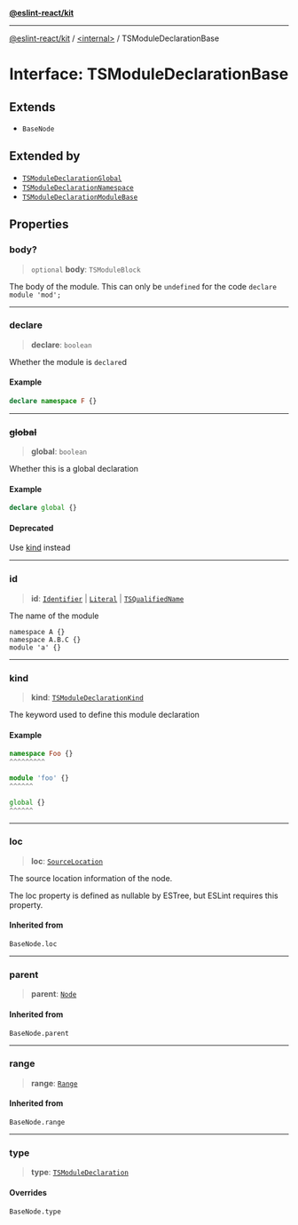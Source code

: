 [**@eslint-react/kit**](../../README.md)

***

[@eslint-react/kit](../../README.md) / [\<internal\>](../README.md) / TSModuleDeclarationBase

# Interface: TSModuleDeclarationBase

## Extends

- `BaseNode`

## Extended by

- [`TSModuleDeclarationGlobal`](TSModuleDeclarationGlobal.md)
- [`TSModuleDeclarationNamespace`](TSModuleDeclarationNamespace.md)
- [`TSModuleDeclarationModuleBase`](TSModuleDeclarationModuleBase.md)

## Properties

### body?

> `optional` **body**: `TSModuleBlock`

The body of the module.
This can only be `undefined` for the code `declare module 'mod';`

***

### declare

> **declare**: `boolean`

Whether the module is `declare`d

#### Example

```ts
declare namespace F {}
```

***

### ~~global~~

> **global**: `boolean`

Whether this is a global declaration

#### Example

```ts
declare global {}
```

#### Deprecated

Use [kind](#kind) instead

***

### id

> **id**: [`Identifier`](Identifier.md) \| [`Literal`](../type-aliases/Literal-1.md) \| [`TSQualifiedName`](TSQualifiedName.md)

The name of the module
```
namespace A {}
namespace A.B.C {}
module 'a' {}
```

***

### kind

> **kind**: [`TSModuleDeclarationKind`](../type-aliases/TSModuleDeclarationKind.md)

The keyword used to define this module declaration

#### Example

```ts
namespace Foo {}
^^^^^^^^^

module 'foo' {}
^^^^^^

global {}
^^^^^^
```

***

### loc

> **loc**: [`SourceLocation`](SourceLocation.md)

The source location information of the node.

The loc property is defined as nullable by ESTree, but ESLint requires this property.

#### Inherited from

`BaseNode.loc`

***

### parent

> **parent**: [`Node`](../type-aliases/Node.md)

#### Inherited from

`BaseNode.parent`

***

### range

> **range**: [`Range`](../type-aliases/Range.md)

#### Inherited from

`BaseNode.range`

***

### type

> **type**: [`TSModuleDeclaration`](../enumerations/AST_NODE_TYPES.md#tsmoduledeclaration)

#### Overrides

`BaseNode.type`
